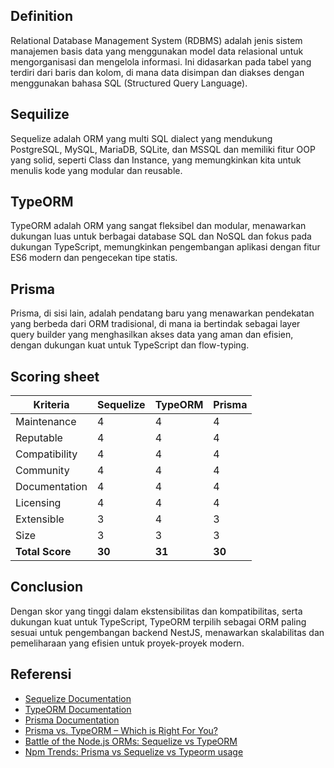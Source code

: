 ## Definition

Relational Database Management System (RDBMS) adalah jenis sistem manajemen basis data yang menggunakan model data relasional untuk mengorganisasi dan mengelola informasi. Ini didasarkan pada tabel yang terdiri dari baris dan kolom, di mana data disimpan dan diakses dengan menggunakan bahasa SQL (Structured Query Language).

## Sequilize

Sequelize adalah ORM yang multi SQL dialect yang mendukung PostgreSQL, MySQL, MariaDB, SQLite, dan MSSQL dan memiliki fitur OOP yang solid, seperti Class dan Instance, yang memungkinkan kita untuk menulis kode yang modular dan reusable. 

## TypeORM

TypeORM adalah ORM yang sangat fleksibel dan modular, menawarkan dukungan luas untuk berbagai database SQL dan NoSQL dan fokus pada dukungan TypeScript, memungkinkan pengembangan aplikasi dengan fitur ES6 modern dan pengecekan tipe statis.

## Prisma

Prisma, di sisi lain, adalah pendatang baru yang menawarkan pendekatan yang berbeda dari ORM tradisional, di mana ia bertindak sebagai layer query builder yang menghasilkan akses data yang aman dan efisien, dengan dukungan kuat untuk TypeScript dan flow-typing.

## Scoring sheet

| Kriteria      | Sequelize | TypeORM | Prisma |
|---------------|-----------|---------|--------|
| Maintenance   | 4         | 4       | 4      |
| Reputable     | 4         | 4       | 4      |
| Compatibility | 4         | 4       | 4      |
| Community     | 4         | 4       | 4      |
| Documentation | 4         | 4       | 4      |
| Licensing     | 4         | 4       | 4      |
| Extensible    | 3         | 4       | 3      |
| Size          | 3         | 3       | 3      |
| **Total Score**   | **30**      | **31**    | **30**    |

## Conclusion

Dengan skor yang tinggi dalam ekstensibilitas dan kompatibilitas, serta dukungan kuat untuk TypeScript, TypeORM terpilih sebagai ORM paling sesuai untuk pengembangan backend NestJS, menawarkan skalabilitas dan pemeliharaan yang efisien untuk proyek-proyek modern.

## Referensi

- [Sequelize Documentation](https://sequelize.org/master/)
- [TypeORM Documentation](https://typeorm.io/#/)
- [Prisma Documentation](https://www.prisma.io/docs/)
- [Prisma vs. TypeORM – Which is Right For You?](https://spin.atomicobject.com/2023/08/22/prisma-vs-typeorm/)
- [Battle of the Node.js ORMs: Sequelize vs TypeORM](https://dev.to/victor1890/battle-of-the-nodejs-orms-sequelize-vs-typeorm-35ng)
- [Npm Trends: Prisma vs Sequelize vs Typeorm usage](https://npmtrends.com/prisma-vs-sequelize-vs-typeorm)